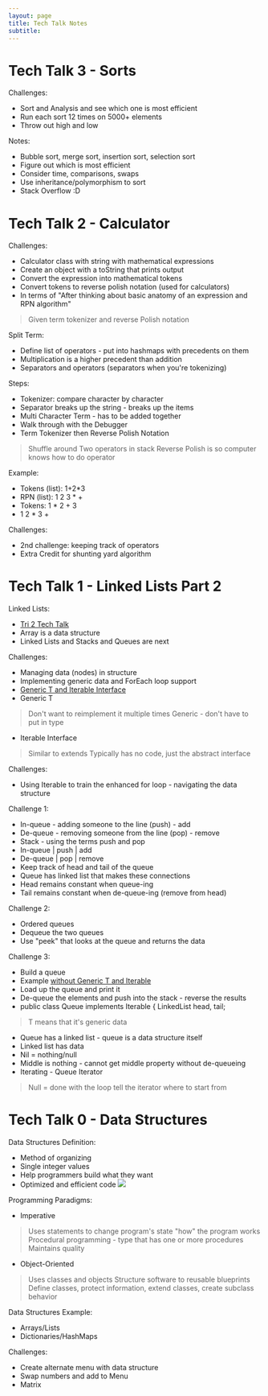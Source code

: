 ```yaml
---
layout: page
title: Tech Talk Notes
subtitle:
---
```


# Tech Talk 3 - Sorts
Challenges:
* Sort and Analysis and see which one is most efficient
* Run each sort 12 times on 5000+ elements
* Throw out high and low

Notes:
* Bubble sort, merge sort, insertion sort, selection sort
* Figure out which is most efficient
* Consider time, comparisons, swaps
* Use inheritance/polymorphism to sort
* Stack Overflow :D

# Tech Talk 2 - Calculator
Challenges:
* Calculator class with string with mathematical expressions
* Create an object with a toString that prints output
* Convert the expression into mathematical tokens
* Convert tokens to reverse polish notation (used for calculators)
* In terms of "After thinking about basic anatomy of an expression and RPN algorithm"
> Given term tokenizer and reverse Polish notation

Split Term:
* Define list of operators - put into hashmaps with precedents on them
* Multiplication is a higher precedent than addition
* Separators and operators (separators when you're tokenizing)

Steps:
* Tokenizer: compare character by character
* Separator breaks up the string - breaks up the items
* Multi Character Term - has to be added together
* Walk through with the Debugger
* Term Tokenizer then Reverse Polish Notation
> Shuffle around
> Two operators in stack
> Reverse Polish is so computer knows how to do operator

Example:
* Tokens (list): 1+2*3
* RPN (list): 1 2 3 * +
* Tokens: 1 * 2 + 3
* 1 2 * 3 +

Challenges:
* 2nd challenge: keeping track of operators
* Extra Credit for shunting yard algorithm

# Tech Talk 1 - Linked Lists Part 2

Linked Lists:
* [Tri 2 Tech Talk](https://github.com/nighthawkcoders/nighthawk_csa/wiki/Tri-2:-Tech-Talk-8:-Linked-Lists,-Queues,-Stacks)
* Array is a data structure
* Linked Lists and Stacks and Queues are next

Challenges:
* Managing data (nodes) in structure
* Implementing generic data and ForEach loop support
* [Generic T and Iterable Interface](https://www.geeksforgeeks.org/java-implementing-iterator-and-iterable-interface/)
* Generic T
> Don't want to reimplement it multiple times
> Generic - don't have to put in type
* Iterable Interface
> Similar to extends
> Typically has no code, just the abstract interface

Challenges:
* Using Iterable to train the enhanced for loop - navigating the data structure

Challenge 1:
* In-queue - adding someone to the line (push) - add
* De-queue - removing someone from the line (pop) - remove
* Stack - using the terms push and pop
* In-queue | push | add
* De-queue | pop | remove
* Keep track of head and tail of the queue
* Queue has linked list that makes these connections
* Head remains constant when queue-ing
* Tail remains constant when de-queue-ing (remove from head)

Challenge 2:
* Ordered queues
* Dequeue the two queues
* Use "peek" that looks at the queue and returns the data

Challenge 3:
* Build a queue 
* Example [without Generic T and Iterable](https://github.com/nighthawkcoders/nighthawk_csa/blob/master/src/main/java/com/nighthawk/csa/utility/LinkedLists/Stack.java)
* Load up the queue and print it
* De-queue the elements and push into the stack - reverse the results
* public class Queue<T> implements Iterable<T> { LinkedList<T> head, tail;
> T means that it's generic data
* Queue has a linked list - queue is a data structure itself
* Linked list has data
* Nil = nothing/null
* Middle is nothing - cannot get middle property without de-queueing
* Iterating - Queue Iterator
> Null = done with the loop
> tell the iterator where to start from

# Tech Talk 0 - Data Structures

Data Structures Definition:
* Method of organizing
* Single integer values
* Help programmers build what they want
* Optimized and efficient code
  ![](https://www.tutorialscan.com/wp-content/uploads/2018/11/Data-Structure-Types.png)

Programming Paradigms:
* Imperative
> Uses statements to change program's state
> "how" the program works
> Procedural programming - type that has one or more procedures
> Maintains quality
* Object-Oriented
> Uses classes and objects
> Structure software to reusable blueprints
> Define classes, protect information, extend classes, create subclass behavior

Data Structures Example:
* Arrays/Lists
* Dictionaries/HashMaps

Challenges:
* Create alternate menu with data structure
* Swap numbers and add to Menu
* Matrix